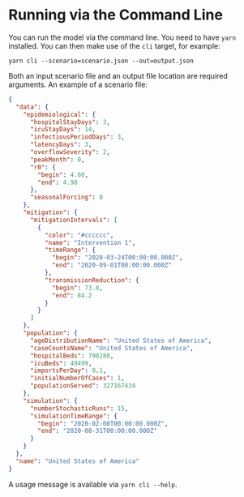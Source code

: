 # Running via the Command Line

You can run the model via the command line. You need to have `yarn` installed. You can then
make use of the `cli` target, for example:
```
yarn cli --scenario=scenario.json --out=output.json
``` 
Both an input scenario file and an output file location are required arguments.
An example of a scenario file:
```json
{
  "data": {
    "epidemiological": {
      "hospitalStayDays": 3,
      "icuStayDays": 14,
      "infectiousPeriodDays": 3,
      "latencyDays": 3,
      "overflowSeverity": 2,
      "peakMonth": 0,
      "r0": {
        "begin": 4.08,
        "end": 4.98
      },
      "seasonalForcing": 0
    },
    "mitigation": {
      "mitigationIntervals": [
        {
          "color": "#cccccc",
          "name": "Intervention 1",
          "timeRange": {
            "begin": "2020-03-24T00:00:00.000Z",
            "end": "2020-09-01T00:00:00.000Z"
          },
          "transmissionReduction": {
            "begin": 73.8,
            "end": 84.2
          }
        }
      ]
    },
    "population": {
      "ageDistributionName": "United States of America",
      "caseCountsName": "United States of America",
      "hospitalBeds": 798288,
      "icuBeds": 49499,
      "importsPerDay": 0.1,
      "initialNumberOfCases": 1,
      "populationServed": 327167434
    },
    "simulation": {
      "numberStochasticRuns": 15,
      "simulationTimeRange": {
        "begin": "2020-02-08T00:00:00.000Z",
        "end": "2020-08-31T00:00:00.000Z"
      }
    }
  },
  "name": "United States of America"
}
```

A usage message is available via `yarn cli --help`.

